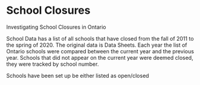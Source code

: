 # School Closures 
Investigating School Closures in Ontario

School Data has a list of all schools that have closed from the fall of 2011 to the spring of 2020. The original data is Data Sheets. 
Each year the list of Ontario schools were compared between the current year and the previous year.
Schools that did not appear on the current year were deemed closed, they were tracked by school number. 

Schools have been set up be either listed as open/closed

